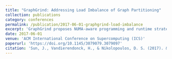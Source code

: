 ```yaml
---
title: "GraphGrind: Addressing Load Imbalance of Graph Partitioning"
collection: publications
category: conferences
permalink: /publication/2017-06-01-graphgrind-load-imbalance
excerpt: 'GraphGrind proposes NUMA-aware programming and runtime strategies to address partitioning-induced load imbalance in graph analytics workloads, improving performance over state-of-the-art systems.'
date: 2017-06-01
venue: 'ACM International Conference on Supercomputing (ICS)'
paperurl: 'https://doi.org/10.1145/3079079.3079097'
citation: 'Sun, J., Vandierendonck, H., & Nikolopoulos, D. S. (2017). &quot;GraphGrind: Addressing Load Imbalance of Graph Partitioning.&quot; <i>ICS ''17</i>, Article 16. https://doi.org/10.1145/3079079.3079097'
---
```

